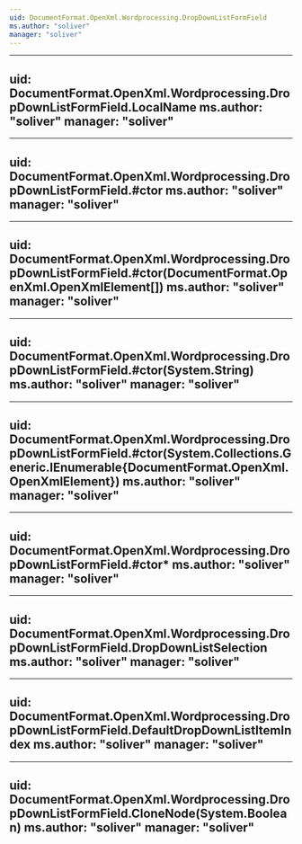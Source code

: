 ```yaml
---
uid: DocumentFormat.OpenXml.Wordprocessing.DropDownListFormField
ms.author: "soliver"
manager: "soliver"
---
```


---
uid: DocumentFormat.OpenXml.Wordprocessing.DropDownListFormField.LocalName
ms.author: "soliver"
manager: "soliver"
---

---
uid: DocumentFormat.OpenXml.Wordprocessing.DropDownListFormField.#ctor
ms.author: "soliver"
manager: "soliver"
---

---
uid: DocumentFormat.OpenXml.Wordprocessing.DropDownListFormField.#ctor(DocumentFormat.OpenXml.OpenXmlElement[])
ms.author: "soliver"
manager: "soliver"
---

---
uid: DocumentFormat.OpenXml.Wordprocessing.DropDownListFormField.#ctor(System.String)
ms.author: "soliver"
manager: "soliver"
---

---
uid: DocumentFormat.OpenXml.Wordprocessing.DropDownListFormField.#ctor(System.Collections.Generic.IEnumerable{DocumentFormat.OpenXml.OpenXmlElement})
ms.author: "soliver"
manager: "soliver"
---

---
uid: DocumentFormat.OpenXml.Wordprocessing.DropDownListFormField.#ctor*
ms.author: "soliver"
manager: "soliver"
---

---
uid: DocumentFormat.OpenXml.Wordprocessing.DropDownListFormField.DropDownListSelection
ms.author: "soliver"
manager: "soliver"
---

---
uid: DocumentFormat.OpenXml.Wordprocessing.DropDownListFormField.DefaultDropDownListItemIndex
ms.author: "soliver"
manager: "soliver"
---

---
uid: DocumentFormat.OpenXml.Wordprocessing.DropDownListFormField.CloneNode(System.Boolean)
ms.author: "soliver"
manager: "soliver"
---
